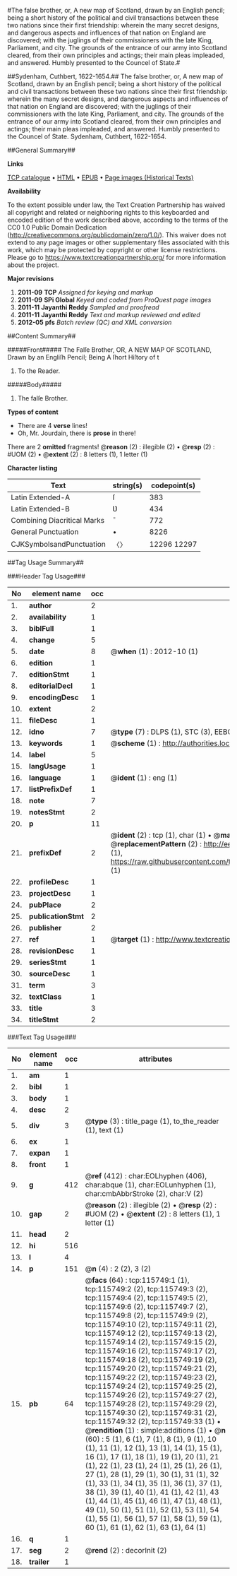 #The false brother, or, A new map of Scotland, drawn by an English pencil; being a short history of the political and civil transactions between these two nations since their first friendship: wherein the many secret designs, and dangerous aspects and influences of that nation on England are discovered; with the juglings of their commissioners with the late King, Parliament, and city. The grounds of the entrance of our army into Scotland cleared, from their own principles and actings; their main pleas impleaded, and answered. Humbly presented to the Councel of State.#

##Sydenham, Cuthbert, 1622-1654.##
The false brother, or, A new map of Scotland, drawn by an English pencil; being a short history of the political and civil transactions between these two nations since their first friendship: wherein the many secret designs, and dangerous aspects and influences of that nation on England are discovered; with the juglings of their commissioners with the late King, Parliament, and city. The grounds of the entrance of our army into Scotland cleared, from their own principles and actings; their main pleas impleaded, and answered. Humbly presented to the Councel of State.
Sydenham, Cuthbert, 1622-1654.

##General Summary##

**Links**

[TCP catalogue](http://www.ota.ox.ac.uk/tcp/)  • 
[HTML](http://tei.it.ox.ac.uk/tcp/Texts-HTML/free/A94/A94168.html)  • 
[EPUB](http://tei.it.ox.ac.uk/tcp/Texts-EPUB/free/A94/A94168.epub) • 
[Page images (Historical Texts)](https://historicaltexts.jisc.ac.uk/eebo-99863545e)

**Availability**

To the extent possible under law, the Text Creation Partnership has waived all copyright and related or neighboring rights to this keyboarded and encoded edition of the work described above, according to the terms of the CC0 1.0 Public Domain Dedication (http://creativecommons.org/publicdomain/zero/1.0/). This waiver does not extend to any page images or other supplementary files associated with this work, which may be protected by copyright or other license restrictions. Please go to https://www.textcreationpartnership.org/ for more information about the project.

**Major revisions**

1. __2011-09__ __TCP__ *Assigned for keying and markup*
1. __2011-09__ __SPi Global__ *Keyed and coded from ProQuest page images*
1. __2011-11__ __Jayanthi Reddy__ *Sampled and proofread*
1. __2011-11__ __Jayanthi Reddy__ *Text and markup reviewed and edited*
1. __2012-05__ __pfs__ *Batch review (QC) and XML conversion*

##Content Summary##

#####Front#####
The Falſe Brother, OR, A NEW MAP OF SCOTLAND, Drawn by an Engliſh Pencil; Being A ſhort Hiſtory of t
1. To the Reader.

#####Body#####

1. The falſe Brother.

**Types of content**

  * There are 4 **verse** lines!
  * Oh, Mr. Jourdain, there is **prose** in there!

There are 2 **omitted** fragments! 
 @__reason__ (2) : illegible (2)  •  @__resp__ (2) : #UOM (2)  •  @__extent__ (2) : 8 letters (1), 1 letter (1)

**Character listing**


|Text|string(s)|codepoint(s)|
|---|---|---|
|Latin Extended-A|ſ|383|
|Latin Extended-B|Ʋ|434|
|Combining             Diacritical Marks|̄|772|
|General Punctuation|•|8226|
|CJKSymbolsandPunctuation|〈〉|12296 12297|

##Tag Usage Summary##

###Header Tag Usage###

|No|element name|occ|attributes|
|---|---|---|---|
|1.|__author__|2||
|2.|__availability__|1||
|3.|__biblFull__|1||
|4.|__change__|5||
|5.|__date__|8| @__when__ (1) : 2012-10 (1)|
|6.|__edition__|1||
|7.|__editionStmt__|1||
|8.|__editorialDecl__|1||
|9.|__encodingDesc__|1||
|10.|__extent__|2||
|11.|__fileDesc__|1||
|12.|__idno__|7| @__type__ (7) : DLPS (1), STC (3), EEBO-CITATION (1), PROQUEST (1), VID (1)|
|13.|__keywords__|1| @__scheme__ (1) : http://authorities.loc.gov/ (1)|
|14.|__label__|5||
|15.|__langUsage__|1||
|16.|__language__|1| @__ident__ (1) : eng (1)|
|17.|__listPrefixDef__|1||
|18.|__note__|7||
|19.|__notesStmt__|2||
|20.|__p__|11||
|21.|__prefixDef__|2| @__ident__ (2) : tcp (1), char (1)  •  @__matchPattern__ (2) : ([0-9\-]+):([0-9IVX]+) (1), (.+) (1)  •  @__replacementPattern__ (2) : http://eebo.chadwyck.com/downloadtiff?vid=$1&page=$2 (1), https://raw.githubusercontent.com/textcreationpartnership/Texts/master/tcpchars.xml#$1 (1)|
|22.|__profileDesc__|1||
|23.|__projectDesc__|1||
|24.|__pubPlace__|2||
|25.|__publicationStmt__|2||
|26.|__publisher__|2||
|27.|__ref__|1| @__target__ (1) : http://www.textcreationpartnership.org/docs/. (1)|
|28.|__revisionDesc__|1||
|29.|__seriesStmt__|1||
|30.|__sourceDesc__|1||
|31.|__term__|3||
|32.|__textClass__|1||
|33.|__title__|3||
|34.|__titleStmt__|2||


###Text Tag Usage###

|No|element name|occ|attributes|
|---|---|---|---|
|1.|__am__|1||
|2.|__bibl__|1||
|3.|__body__|1||
|4.|__desc__|2||
|5.|__div__|3| @__type__ (3) : title_page (1), to_the_reader (1), text (1)|
|6.|__ex__|1||
|7.|__expan__|1||
|8.|__front__|1||
|9.|__g__|412| @__ref__ (412) : char:EOLhyphen (406), char:abque (1), char:EOLunhyphen (1), char:cmbAbbrStroke (2), char:V (2)|
|10.|__gap__|2| @__reason__ (2) : illegible (2)  •  @__resp__ (2) : #UOM (2)  •  @__extent__ (2) : 8 letters (1), 1 letter (1)|
|11.|__head__|2||
|12.|__hi__|516||
|13.|__l__|4||
|14.|__p__|151| @__n__ (4) : 2 (2), 3 (2)|
|15.|__pb__|64| @__facs__ (64) : tcp:115749:1 (1), tcp:115749:2 (2), tcp:115749:3 (2), tcp:115749:4 (2), tcp:115749:5 (2), tcp:115749:6 (2), tcp:115749:7 (2), tcp:115749:8 (2), tcp:115749:9 (2), tcp:115749:10 (2), tcp:115749:11 (2), tcp:115749:12 (2), tcp:115749:13 (2), tcp:115749:14 (2), tcp:115749:15 (2), tcp:115749:16 (2), tcp:115749:17 (2), tcp:115749:18 (2), tcp:115749:19 (2), tcp:115749:20 (2), tcp:115749:21 (2), tcp:115749:22 (2), tcp:115749:23 (2), tcp:115749:24 (2), tcp:115749:25 (2), tcp:115749:26 (2), tcp:115749:27 (2), tcp:115749:28 (2), tcp:115749:29 (2), tcp:115749:30 (2), tcp:115749:31 (2), tcp:115749:32 (2), tcp:115749:33 (1)  •  @__rendition__ (1) : simple:additions (1)  •  @__n__ (60) : 5 (1), 6 (1), 7 (1), 8 (1), 9 (1), 10 (1), 11 (1), 12 (1), 13 (1), 14 (1), 15 (1), 16 (1), 17 (1), 18 (1), 19 (1), 20 (1), 21 (1), 22 (1), 23 (1), 24 (1), 25 (1), 26 (1), 27 (1), 28 (1), 29 (1), 30 (1), 31 (1), 32 (1), 33 (1), 34 (1), 35 (1), 36 (1), 37 (1), 38 (1), 39 (1), 40 (1), 41 (1), 42 (1), 43 (1), 44 (1), 45 (1), 46 (1), 47 (1), 48 (1), 49 (1), 50 (1), 51 (1), 52 (1), 53 (1), 54 (1), 55 (1), 56 (1), 57 (1), 58 (1), 59 (1), 60 (1), 61 (1), 62 (1), 63 (1), 64 (1)|
|16.|__q__|1||
|17.|__seg__|2| @__rend__ (2) : decorInit (2)|
|18.|__trailer__|1||
